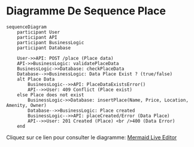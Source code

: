 # Diagramme De Sequence Place

```mermaid
sequenceDiagram
    participant User
    participant API
    participant BusinessLogic
    participant Database

    User->>API: POST /place (Place data)
    API->>BusinessLogic: validatePlaceData
    BusinessLogic->>Database: checkPlaceData
    Database-->>BusinessLogic: Data Place Exist ? (true/false)
    alt Place Data
        BusinessLogic-->>API: PlaceDataExistsError()
        API-->>User: 409 Conflict (Place exist)
    else Place does not exist
        BusinessLogic->>Database: insertPlace(Name, Price, Location, Amenity, Owner)
        Database-->>BusinessLogic: Place created
        BusinessLogic-->>API: placeCreated/Error (Data Place)
        API-->>User: 201 Created (Place) <br />400 (Data Error)
    end
```

Cliquez sur ce lien pour consulter le diagramme: [Mermaid Live Editor](https://www.mermaidchart.com/play?utm_source=mermaid_live_editor&utm_medium=banner_ad&utm_campaign=visual_editor#pako:eNqFks1uwjAQhF9llVMigZJWXBpVIAocKqESqe2Ny-Is1GqwqW36o6rvXtuJIRHQ-mLJ-83ueOzviMmSojzS9LYnwWjKcaNwu1RLAXbtUBnO-A6FgWdN6tz5uLg_d3y311yQ1nO54ewcMEWDK9TkaqHuZvSHQ9syh2Lx-ATprkJGEBd-K60kCayFLNoZk8M7VtxS5Hk3IdAdzurC9BzYC7HXEz7U-6czXAlqQ7NPrg2MIDZqT-kaK00Hf1iZhmr3PfVyuG-w4JvqmVJSxUlb525saRdSDoPsBiZSrCvOTMiHnPIgIeumcVBK0iCkqYnLXtq5cGHnGK-PH3BLPSgUZ3abS4aGS9GD8ZYEN189WHwIUh2vf-RXW2KK7DuV_-fif8CkplOfCsTHJ7gc0HV2BY2sySeB25WCdDjIsqaFb3cMTJTRzy-hQQEq)
